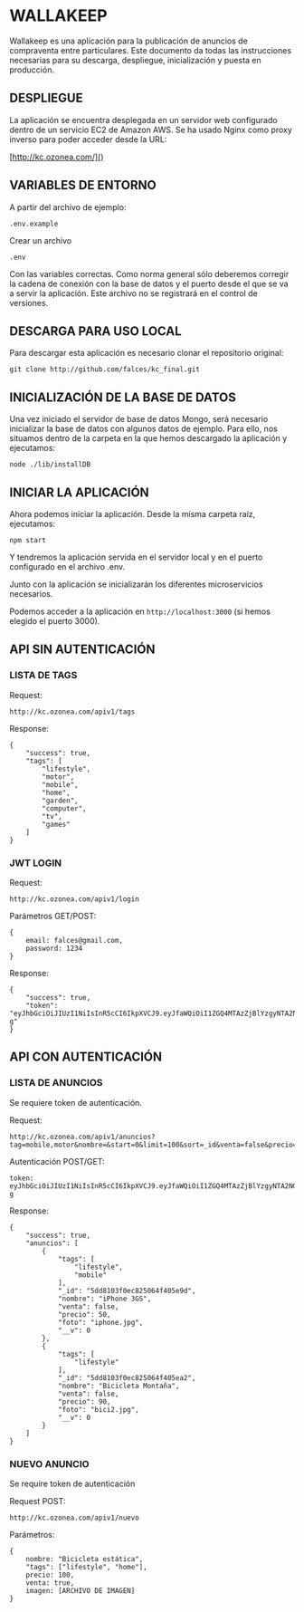 # WALLAKEEP
Wallakeep es una aplicación para la publicación de anuncios de compraventa entre particulares. Este documento da todas las instrucciones necesarias para su descarga, despliegue, inicialización y puesta en producción.

## DESPLIEGUE
La aplicación se encuentra desplegada en un servidor web configurado dentro de un servicio EC2 de Amazon AWS. Se ha usado Nginx como proxy inverso para poder acceder desde la URL:

[http://kc.ozonea.com/]()

## VARIABLES DE ENTORNO
A partir del archivo de ejemplo:

```
.env.example
```
Crear un archivo

```
.env
```
Con las variables correctas. Como norma general sólo deberemos corregir la cadena de conexión con la base de datos y el puerto desde el que se va a servir la aplicación. Este archivo no se registrará en el control de versiones.

## DESCARGA PARA USO LOCAL
Para descargar esta aplicación es necesario clonar el repositorio original:

`git clone http://github.com/falces/kc_final.git`

## INICIALIZACIÓN DE LA BASE DE DATOS
Una vez iniciado el servidor de base de datos Mongo, será necesario inicializar la base de datos con algunos datos de ejemplo. Para ello, nos situamos dentro de la carpeta en la que hemos descargado la aplicación y ejecutamos:

`node ./lib/installDB`

## INICIAR LA APLICACIÓN
Ahora podemos iniciar la aplicación. Desde la misma carpeta raíz, ejecutamos:

`npm start`

Y tendremos la aplicación servida en el servidor local y en el puerto configurado en el archivo .env.

Junto con la aplicación se inicializarán los diferentes microservicios necesarios.

Podemos acceder a la aplicación en `http://localhost:3000` (si hemos elegido el puerto 3000).


## API SIN AUTENTICACIÓN

### LISTA DE TAGS
Request:

```
http://kc.ozonea.com/apiv1/tags
```
Response:

```
{
    "success": true,
    "tags": [
        "lifestyle",
        "motor",
        "mobile",
        "home",
        "garden",
        "computer",
        "tv",
        "games"
    ]
}
```

### JWT LOGIN

Request:

```
http://kc.ozonea.com/apiv1/login
```
Parámetros GET/POST:

```
{
    email: falces@gmail.com,
    password: 1234
}
```
Response:

```
{
    "success": true,
    "token": "eyJhbGciOiJIUzI1NiIsInR5cCI6IkpXVCJ9.eyJfaWQiOiI1ZGQ4MTAzZjBlYzgyNTA2NGY0MDVlYTgiLCJpYXQiOjE1NzQ0NDE4MDYsImV4cCI6MTU3NDYxNDYwNn0._GRZyLPOMV15ksrZv_oVehNwX7hd_bTQm7hwx6U_Q-g"
}
```

## API CON AUTENTICACIÓN

### LISTA DE ANUNCIOS
Se requiere token de autenticación.

Request:

```
http://kc.ozonea.com/apiv1/anuncios?tag=mobile,motor&nombre=&start=0&limit=100&sort=_id&venta=false&precio=-50
```
Autenticación POST/GET:
```
token: eyJhbGciOiJIUzI1NiIsInR5cCI6IkpXVCJ9.eyJfaWQiOiI1ZGQ4MTAzZjBlYzgyNTA2NGY0MDVlYTgiLCJpYXQiOjE1NzQ0NDE4MDYsImV4cCI6MTU3NDYxNDYwNn0._GRZyLPOMV15ksrZv_oVehNwX7hd_bTQm7hwx6U_Q-g
```

Response:

```
{
	"success": true,
    "anuncios": [
        {
            "tags": [
                "lifestyle",
                "mobile"
            ],
            "_id": "5dd8103f0ec825064f405e9d",
            "nombre": "iPhone 3GS",
            "venta": false,
            "precio": 50,
            "foto": "iphone.jpg",
            "__v": 0
        },
        {
            "tags": [
                "lifestyle"
            ],
            "_id": "5dd8103f0ec825064f405ea2",
            "nombre": "Bicicleta Montaña",
            "venta": false,
            "precio": 90,
            "foto": "bici2.jpg",
            "__v": 0
        }
    ]
}

```
### NUEVO ANUNCIO
Se require token de autenticación

Request POST:

```
http://kc.ozonea.com/apiv1/nuevo
```

Parámetros:

```
{
    nombre: "Bicicleta estática",
    "tags": ["lifestyle", "home"],
    precio: 100,
    venta: true,
    imagen: [ARCHIVO DE IMAGEN]
}
```